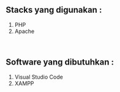 <html>
<body>
<h2>Stacks yang digunakan :</h2>
  <ol>
    <li>PHP</li>
    <li>Apache</li>
  </ol>
 <br>
 <h2>Software yang dibutuhkan :</h2>
  <ol>
    <li>Visual Studio Code</li>
    <li>XAMPP</li>
  </ol>
  <h2>
</body>
</html>
